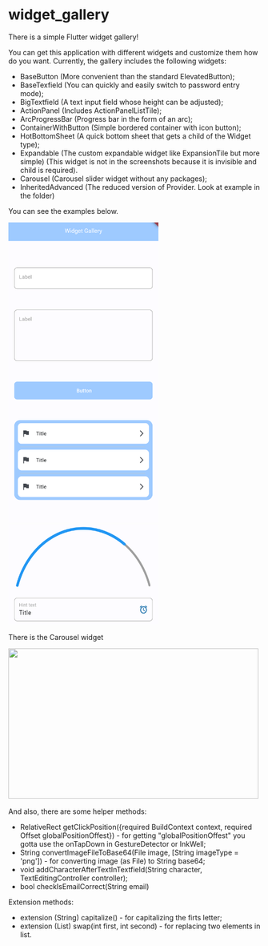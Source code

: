 # widget_gallery

There is a simple Flutter widget gallery!

You can get this application with different widgets and customize them how do you want.
Currently, the gallery includes the following widgets: 
- BaseButton (More convenient than the standard ElevatedButton);
- BaseTexfield (You can quickly and easily switch to password entry mode); 
- BigTextfield (A text input field whose height can be adjusted); 
- ActionPanel (Includes ActionPanelListTile);
- ArcProgressBar (Progress bar in the form of an arc);
- ContainerWithButton (Simple bordered container with icon button);
- HotBottomSheet (A quick bottom sheet that gets a child of the Widget type);
- Expandable (The custom expandable widget like ExpansionTile but more simple) 
  (This widget is not in the screenshots because it is invisible and child is required).
- Carousel (Carousel slider widget without any packages);  
- InheritedAdvanced (The reduced version of Provider. Look at example in the folder)

You can see the examples below.

<img src="example.png" width="300" height="600">  <img src="example_2.png" width="300" height="200">

There is the Carousel widget 

<img src="carousel_gif.gif" width="500" height="300">

And also, there are some helper methods:
- RelativeRect getClickPosition({required BuildContext context, required Offset globalPositionOffest}) - for getting  "globalPositionOffest" you gotta use the onTapDown in GestureDetector or InkWell;
- String convertImageFileToBase64(File image, [String imageType = 'png']) - for converting image (as File) to String base64;
- void addCharacterAfterTextInTextfield(String character, TextEditingController controller);
- bool checkIsEmailCorrect(String email) 

Extension methods:
- extension (String) capitalize() - for capitalizing the firts letter;
- extension (List) swap(int first, int second) - for replacing two elements in list.



